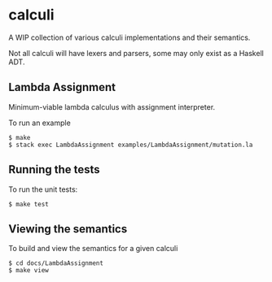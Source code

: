 # calculi

A WIP collection of various calculi implementations and their semantics.

Not all calculi will have lexers and parsers, some may only exist as a Haskell ADT.


## Lambda Assignment

Minimum-viable lambda calculus with assignment interpreter.

To run an example

    $ make
    $ stack exec LambdaAssignment examples/LambdaAssignment/mutation.la

## Running the tests

To run the unit tests:

    $ make test


## Viewing the semantics

To build and view the semantics for a given calculi

    $ cd docs/LambdaAssignment
    $ make view

